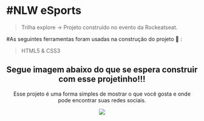 <h1>#NLW eSports</h1>

>Trilha explore -> Projeto construído no evento da Rockeatseat. 

#As seguintes ferramentas foram usadas na construção do projeto  :hammer: :

>HTML5 & CSS3
<h2 align="center">Segue imagem abaixo do que se espera construir com esse projetinho!!!</h2>
<p align="center">Esse projeto é uma forma simples de mostrar o que você gosta e onde pode encontrar suas redes sociais.</p>

<p align="center">
  <img src="https://user-images.githubusercontent.com/102381263/201495745-9aff9775-5ffa-49c3-9d11-c3309ce23b25.png" />
</p>
